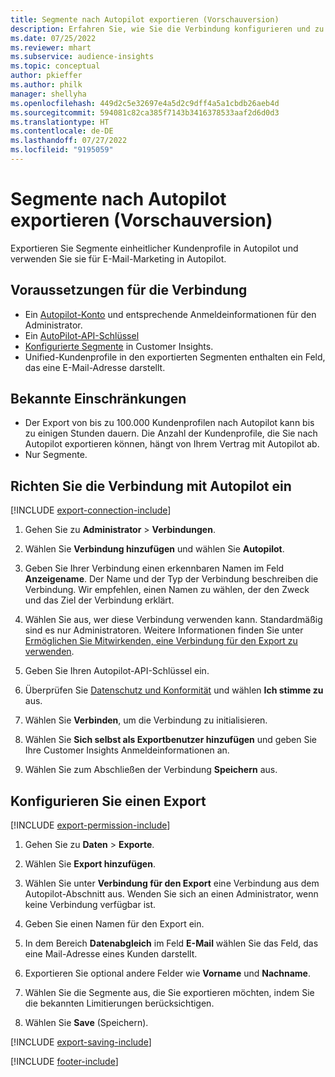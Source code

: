```yaml
---
title: Segmente nach Autopilot exportieren (Vorschauversion)
description: Erfahren Sie, wie Sie die Verbindung konfigurieren und zu Autopilot exportieren.
ms.date: 07/25/2022
ms.reviewer: mhart
ms.subservice: audience-insights
ms.topic: conceptual
author: pkieffer
ms.author: philk
manager: shellyha
ms.openlocfilehash: 449d2c5e32697e4a5d2c9dff4a5a1cbdb26aeb4d
ms.sourcegitcommit: 594081c82ca385f7143b3416378533aaf2d6d0d3
ms.translationtype: HT
ms.contentlocale: de-DE
ms.lasthandoff: 07/27/2022
ms.locfileid: "9195059"
---
```

# <a name="export-segments-to-autopilot-preview"></a>Segmente nach Autopilot exportieren (Vorschauversion)

Exportieren Sie Segmente einheitlicher Kundenprofile in Autopilot und verwenden Sie sie für E-Mail-Marketing in Autopilot.

## <a name="prerequisites-for-a-connection"></a>Voraussetzungen für die Verbindung

- Ein [Autopilot-Konto](https://www.autopilothq.com/) und entsprechende Anmeldeinformationen für den Administrator.
- Ein [AutoPilot-API-Schlüssel](https://autopilot.docs.apiary.io/#)
- [Konfigurierte Segmente](segments.md) in Customer Insights.
- Unified-Kundenprofile in den exportierten Segmenten enthalten ein Feld, das eine E-Mail-Adresse darstellt.

## <a name="known-limitations"></a>Bekannte Einschränkungen

- Der Export von bis zu 100.000 Kundenprofilen nach Autopilot kann bis zu einigen Stunden dauern. Die Anzahl der Kundenprofile, die Sie nach Autopilot exportieren können, hängt von Ihrem Vertrag mit Autopilot ab.
- Nur Segmente.

## <a name="set-up-connection-to-autopilot"></a>Richten Sie die Verbindung mit Autopilot ein

[!INCLUDE [export-connection-include](includes/export-connection-admn.md)]

1. Gehen Sie zu **Administrator** > **Verbindungen**.

1. Wählen Sie **Verbindung hinzufügen** und wählen Sie **Autopilot**.

1. Geben Sie Ihrer Verbindung einen erkennbaren Namen im Feld **Anzeigename**. Der Name und der Typ der Verbindung beschreiben die Verbindung. Wir empfehlen, einen Namen zu wählen, der den Zweck und das Ziel der Verbindung erklärt.

1. Wählen Sie aus, wer diese Verbindung verwenden kann. Standardmäßig sind es nur Administratoren. Weitere Informationen finden Sie unter [Ermöglichen Sie Mitwirkenden, eine Verbindung für den Export zu verwenden](connections.md#allow-contributors-to-use-a-connection-for-exports).

1. Geben Sie Ihren Autopilot-API-Schlüssel ein.

1. Überprüfen Sie [Datenschutz und Konformität](connections.md#data-privacy-and-compliance) und wählen **Ich stimme zu** aus.

1. Wählen Sie **Verbinden**, um die Verbindung zu initialisieren.

1. Wählen Sie **Sich selbst als Exportbenutzer hinzufügen** und geben Sie Ihre Customer Insights Anmeldeinformationen an.

1. Wählen Sie zum Abschließen der Verbindung **Speichern** aus.

## <a name="configure-an-export"></a>Konfigurieren Sie einen Export

[!INCLUDE [export-permission-include](includes/export-permission.md)]

1. Gehen Sie zu **Daten** > **Exporte**.

1. Wählen Sie **Export hinzufügen**.

1. Wählen Sie unter **Verbindung für den Export** eine Verbindung aus dem Autopilot-Abschnitt aus. Wenden Sie sich an einen Administrator, wenn keine Verbindung verfügbar ist.

1. Geben Sie einen Namen für den Export ein.

1. In dem Bereich **Datenabgleich** im Feld **E-Mail** wählen Sie das Feld, das eine Mail-Adresse eines Kunden darstellt.

1. Exportieren Sie optional andere Felder wie **Vorname** und **Nachname**.

1. Wählen Sie die Segmente aus, die Sie exportieren möchten, indem Sie die bekannten Limitierungen berücksichtigen.

1. Wählen Sie **Save** (Speichern).

[!INCLUDE [export-saving-include](includes/export-saving.md)]

[!INCLUDE [footer-include](includes/footer-banner.md)]
